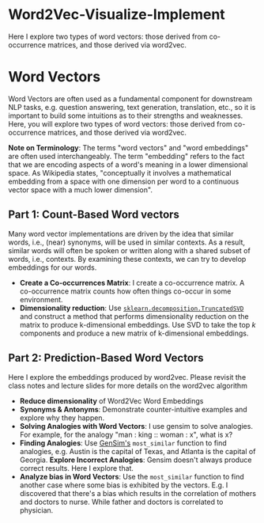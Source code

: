 # Word2Vec-Visualize-Implement
Here I explore two types of word vectors: those derived from co-occurrence matrices, and those derived via word2vec.

# Word Vectors
Word Vectors are often used as a fundamental component for downstream NLP tasks, e.g. question answering, text generation, translation, etc., so it is important to build some intuitions as to their strengths and weaknesses. Here, you will explore two types of word vectors: those derived from co-occurrence matrices, and those derived via word2vec.

**Note on Terminology**: The terms "word vectors" and "word embeddings" are often used interchangeably. The term "embedding" refers to the fact that we are encoding aspects of a word's meaning in a lower dimensional space. As Wikipedia states, "conceptually it involves a mathematical embedding from a space with one dimension per word to a continuous vector space with a much lower dimension".

## Part 1: Count-Based Word vectors
Many word vector implementations are driven by the idea that similar words, i.e., (near) synonyms, will be used in similar contexts. As a result, similar words will often be spoken or written along with a shared subset of words, i.e., contexts. By examining these contexts, we can try to develop embeddings for our words.
* **Create a Co-occurrences Matrix**:  I create a co-occurrence matrix. A co-occurrence matrix counts how often things co-occur in some environment.
* **Dimensionality reduction**: Use [`sklearn.decomposition.TruncatedSVD`](https://scikit-learn.org/stable/modules/generated/sklearn.decomposition.TruncatedSVD.html) and construct a method that performs dimensionality reduction on the matrix to produce k-dimensional embeddings. Use SVD to take the top _k_ components and produce a new matrix of k-dimensional embeddings.

## Part 2: Prediction-Based Word Vectors
Here I explore the embeddings produced by word2vec. Please revisit the class notes and lecture slides for more details on the word2vec algorithm
* **Reduce dimensionality** of Word2Vec Word Embeddings
* **Synonyms & Antonyms**: Demonstrate counter-intuitive examples and explore why they happen.
* **Solving Analogies with Word Vectors**: I use gensim to solve analogies. For example, for the analogy "man : king :: woman : x", what is x?
* **Finding Analogies**: Use [GenSim's](https://radimrehurek.com/gensim/models/keyedvectors.html#gensim.models.keyedvectors.FastTextKeyedVectors.most_similar) `most_similar` function to find analogies, e.g. Austin is the capital of Texas, and Atlanta is the capital of Georgia.
**Explore Incorrect Analogies**: Gensim doesn't always produce correct results. Here I explore that.
* **Analyze bias in Word Vectors**: Use the `most_similar` function to find another case where some bias is exhibited by the vectors. E.g. I discovered that there's a bias which results in the correlation of mothers and doctors to nurse. While father and doctors is correlated to physician.
